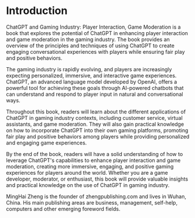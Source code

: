 # Introduction

ChatGPT and Gaming Industry: Player Interaction, Game Moderation is a book that explores the potential of ChatGPT in enhancing player interaction and game moderation in the gaming industry. The book provides an overview of the principles and techniques of using ChatGPT to create engaging conversational experiences with players while ensuring fair play and positive behaviors.

The gaming industry is rapidly evolving, and players are increasingly expecting personalized, immersive, and interactive game experiences. ChatGPT, an advanced language model developed by OpenAI, offers a powerful tool for achieving these goals through AI-powered chatbots that can understand and respond to player input in natural and conversational ways.

Throughout this book, readers will learn about the different applications of ChatGPT in gaming industry contexts, including customer service, virtual assistants, and game moderation. They will also gain practical knowledge on how to incorporate ChatGPT into their own gaming platforms, promoting fair play and positive behaviors among players while providing personalized and engaging game experiences.

By the end of the book, readers will have a solid understanding of how to leverage ChatGPT's capabilities to enhance player interaction and game moderation, creating more immersive, engaging, and positive gaming experiences for players around the world. Whether you are a game developer, moderator, or enthusiast, this book will provide valuable insights and practical knowledge on the use of ChatGPT in gaming industry.

MingHai Zheng is the founder of zhengpublishing.com and lives in Wuhan, China. His main publishing areas are business, management, self-help, computers and other emerging foreword fields.
